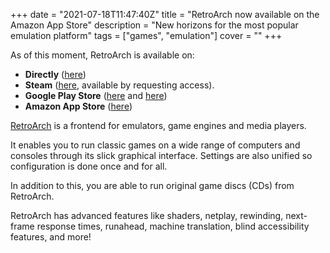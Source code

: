 +++
date = "2021-07-18T11:47:40Z"
title = "RetroArch now available on the Amazon App Store"
description = "New horizons for the most popular emulation platform"
tags = ["games", "emulation"]
cover = ""
+++

As of this moment, RetroArch is available on:
* **Directly** ([here](https://www.retroarch.com/?page=platforms))
* **Steam** ([here](https://store.steampowered.com/app/1118310/RetroArch/), available by requesting access).
* **Google Play Store** ([here](https://play.google.com/store/apps/details?id=com.retroarch) and [here](https://play.google.com/store/apps/details?id=com.retroarch.aarch64))
* **Amazon App Store** ([here](https://amazon.com/dp/B09753XRV))

[RetroArch](https://www.retroarch.com/) is a frontend for emulators, game engines and media players.

It enables you to run classic games on a wide range of computers and consoles through its slick graphical interface. Settings are also unified so configuration is done once and for all.

In addition to this, you are able to run original game discs (CDs) from RetroArch.

RetroArch has advanced features like shaders, netplay, rewinding, next-frame response times, runahead, machine translation, blind accessibility features, and more!